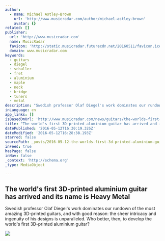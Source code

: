 ```yaml
---
author:
  - name: Michael Astley-Brown
    url: 'http://www.musicradar.com/author/michael-astley-brown'
    avatar: {}
related: []
publisher:
  url: 'http://www.musicradar.com'
  name: MusicRadar
  favicon: 'http://static.musicradar.futurecdn.net/20160511/favicon.ico'
  domain: www.musicradar.com
keywords:
  - guitars
  - diegel
  - schaller
  - fret
  - aluminium
  - maple
  - neck
  - bridge
  - tuners
  - metal
description: "Swedish professor Olaf Diegel's work dominates our rundown of the most amazing 3D-printed guitars, and with good reason: the sheer intricacy and ingenuity of his designs is unparalleled. Who better, then, to develop the world's first 3D-printed aluminium guitar?"
inLanguage: en
app_links: []
isBasedOnUrl: 'http://www.musicradar.com/news/guitars/the-worlds-first-3d-printed-aluminium-guitar-has-arrived-and-its-name-is-heavy-metal-637808?utm_medium=email&utm_source=flipboard'
title: "The world's first 3D-printed aluminium guitar has arrived and its name is Heavy Metal"
datePublished: '2016-05-12T16:30:19.326Z'
dateModified: '2016-05-12T16:28:38.193Z'
starred: false
sourcePath: _posts/2016-05-12-the-worlds-first-3d-printed-aluminium-guitar-has-arrived-an.md
inFeed: true
hasPage: false
inNav: false
_context: 'http://schema.org'
_type: MediaObject

---
```

<article style=""><h1>The world's first 3D-printed aluminium guitar has arrived and its name is Heavy Metal</h1><p>Swedish professor Olaf Diegel's work dominates our rundown of the most amazing 3D-printed guitars, and with good reason: the sheer intricacy and ingenuity of his designs is unparalleled. Who better, then, to develop the world's first 3D-printed aluminium guitar?</p><img src="http://cdn.mos.musicradar.com/images/aaaroot/guitars/5may16/heavy-metal/heavy-metal-90-75-1200-80.jpg" /></article>